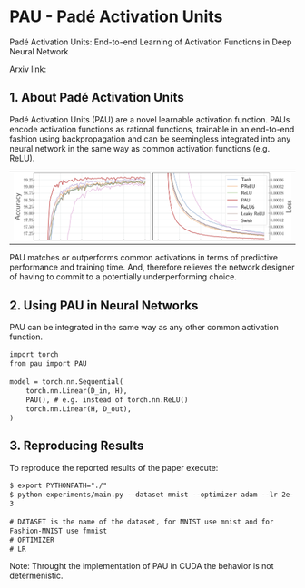 # PAU - Padé Activation Units
Padé Activation Units: End-to-end Learning of Activation Functions in Deep Neural Network 

Arxiv link:

## 1. About Padé Activation Units

Padé Activation Units (PAU) are a novel learnable activation function. PAUs encode activation functions as rational functions, trainable in an end-to-end fashion using backpropagation and can be seemingless integrated into any neural network in the same way as common activation functions (e.g. ReLU).

<table border="0">
<tr>
    <td>
    <img src="./images/results.png" width="100%" />
    </td>
</tr>
</table>

PAU matches or outperforms common activations in terms of predictive performance and training time. 
And, therefore relieves the network designer of having to commit to a potentially underperforming choice.

## 2. Using PAU in Neural Networks

PAU can be integrated in the same way as any other common activation function.

~~~~
import torch
from pau import PAU

model = torch.nn.Sequential(
    torch.nn.Linear(D_in, H),
    PAU(), # e.g. instead of torch.nn.ReLU() 
    torch.nn.Linear(H, D_out),
)
~~~~

## 3. Reproducing Results

To reproduce the reported results of the paper execute:

	$ export PYTHONPATH="./"
	$ python experiments/main.py --dataset mnist --optimizer adam --lr 2e-3

	# DATASET is the name of the dataset, for MNIST use mnist and for Fashion-MNIST use fmnist
	# OPTIMIZER 
	# LR

Note: Throught the implementation of PAU in CUDA the behavior is not determenistic.
